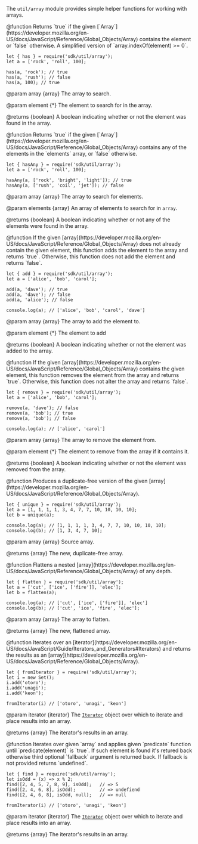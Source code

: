 <!-- This Source Code Form is subject to the terms of the Mozilla Public
   - License, v. 2.0. If a copy of the MPL was not distributed with this
   - file, You can obtain one at http://mozilla.org/MPL/2.0/. -->

The `util/array` module provides simple helper functions for working with
arrays.

<api name="has">
@function
Returns `true` if the given [`Array`](https://developer.mozilla.org/en-US/docs/JavaScript/Reference/Global_Objects/Array) contains the element or `false` otherwise.
A simplified version of `array.indexOf(element) >= 0`.

    let { has } = require('sdk/util/array');
    let a = ['rock', 'roll', 100];

    has(a, 'rock'); // true
    has(a, 'rush'); // false
    has(a, 100); // true

@param array {array}
  The array to search.

@param element {*}
  The element to search for in the array.

@returns {boolean}
  A boolean indicating whether or not the element was found in the array.
</api>

<api name="hasAny">
@function
Returns `true` if the given [`Array`](https://developer.mozilla.org/en-US/docs/JavaScript/Reference/Global_Objects/Array) contains any of the elements in the
`elements` array, or `false` otherwise.

    let { hasAny } = require('sdk/util/array');
    let a = ['rock', 'roll', 100];

    hasAny(a, ['rock', 'bright', 'light']); // true
    hasAny(a, ['rush', 'coil', 'jet']); // false

@param array {array}
  The array to search for elements.

@param elements {array}
  An array of elements to search for in `array`.

@returns {boolean}
  A boolean indicating whether or not any of the elements were found
  in the array.
</api>

<api name="add">
@function
If the given [array](https://developer.mozilla.org/en-US/docs/JavaScript/Reference/Global_Objects/Array) does not already contain the given element, this function
adds the element to the array and returns `true`. Otherwise, this function
does not add the element and returns `false`.

    let { add } = require('sdk/util/array');
    let a = ['alice', 'bob', 'carol'];

    add(a, 'dave'); // true
    add(a, 'dave'); // false
    add(a, 'alice'); // false

    console.log(a); // ['alice', 'bob', 'carol', 'dave']

@param array {array}
  The array to add the element to.

@param element {*}
  The element to add

@returns {boolean}
  A boolean indicating whether or not the element was added to the array.
</api>

<api name="remove">
@function
If the given [array](https://developer.mozilla.org/en-US/docs/JavaScript/Reference/Global_Objects/Array) contains the given element, this function
removes the element from the array and returns `true`. Otherwise, this function
does not alter the array and returns `false`.

    let { remove } = require('sdk/util/array');
    let a = ['alice', 'bob', 'carol'];

    remove(a, 'dave'); // false
    remove(a, 'bob'); // true
    remove(a, 'bob'); // false

    console.log(a); // ['alice', 'carol']

@param array {array}
  The array to remove the element from.

@param element {*}
  The element to remove from the array if it contains it.

@returns {boolean}
  A boolean indicating whether or not the element was removed from the array.
</api>

<api name="unique">
@function
Produces a duplicate-free version of the given [array](https://developer.mozilla.org/en-US/docs/JavaScript/Reference/Global_Objects/Array).

    let { unique } = require('sdk/util/array');
    let a = [1, 1, 1, 1, 3, 4, 7, 7, 10, 10, 10, 10];
    let b = unique(a);

    console.log(a); // [1, 1, 1, 1, 3, 4, 7, 7, 10, 10, 10, 10];
    console.log(b); // [1, 3, 4, 7, 10];

@param array {array}
  Source array.

@returns {array}
  The new, duplicate-free array.
</api>

<api name="flatten">
@function
Flattens a nested [array](https://developer.mozilla.org/en-US/docs/JavaScript/Reference/Global_Objects/Array) of any depth.

    let { flatten } = require('sdk/util/array');
    let a = ['cut', ['ice', ['fire']], 'elec'];
    let b = flatten(a);

    console.log(a); // ['cut', ['ice', ['fire']], 'elec']
    console.log(b); // ['cut', 'ice', 'fire', 'elec'];

@param array {array}
  The array to flatten.

@returns {array}
  The new, flattened array.
</api>

<api name="fromIterator">
@function
Iterates over an [iterator](https://developer.mozilla.org/en-US/docs/JavaScript/Guide/Iterators_and_Generators#Iterators) and returns the results as an [array](https://developer.mozilla.org/en-US/docs/JavaScript/Reference/Global_Objects/Array).

    let { fromIterator } = require('sdk/util/array');
    let i = new Set();
    i.add('otoro');
    i.add('unagi');
    i.add('keon');

    fromIterator(i) // ['otoro', 'unagi', 'keon']

@param iterator {iterator}
  The [`Iterator`](https://developer.mozilla.org/en-US/docs/JavaScript/Guide/Iterators_and_Generators#Iterators) object over which to iterate and place results into an array.

@returns {array}
  The iterator's results in an array.
</api>

<api name="find">
@function
Iterates over given `array` and applies given `predicate` function until
`predicate(element)` is `true`. If such element is found it's retured back
otherwise third optional `fallback` argument is returned back. If fallback
is not provided returns `undefined`.

    let { find } = require('sdk/util/array');
    let isOdd = (x) => x % 2;
    find([2, 4, 5, 7, 8, 9], isOdd);   // => 5
    find([2, 4, 6, 8], isOdd);         // => undefiend
    find([2, 4, 6, 8], isOdd, null);   // => null

    fromIterator(i) // ['otoro', 'unagi', 'keon']

@param iterator {iterator}
  The [`Iterator`](https://developer.mozilla.org/en-US/docs/JavaScript/Guide/Iterators_and_Generators#Iterators) object over which to iterate and place results into an array.

@returns {array}
  The iterator's results in an array.
</api>
